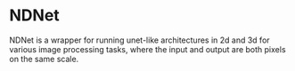 # NDNet
NDNet is a wrapper for running unet-like architectures in 2d and 3d for various image processing tasks, where the input and output are both pixels on the same scale.
